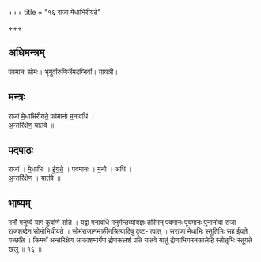 +++
title = "१६ राजा मेधाभिरीयते"

+++
## अधिमन्त्रम्
पवमानः सोमः। भृगुर्वारुणिर्जमदग्निर्वा। गायत्री।

## मन्त्रः
राजा॑ मे॒धाभि॑रीयते॒ पव॑मानो म॒नावधि॑ ।  
अ॒न्तरि॑क्षेण॒ यात॑वे ॥

## पदपाठः
राजा॑ । मे॒धाभिः॑ । ई॒य॒ते॒ । पव॑मानः । म॒नौ । अधि॑ ।  
अ॒न्तरि॑क्षेण । यात॑वे ॥

## भाष्यम्
मनौ मनुष्ये यागं कुर्वाणे सति । यद्वा मनावधि मनुर्मन्तव्योयज्ञः तस्मिन् पवमानः पूयमानः पुनानोवा राजा राजशब्देन सोमोभिधीयते । सोमंराजानमक्रीणन्नित्यादिषु दृष्ट- त्वात् । सराजा मेधाभिः स्तुतिभिः सह ईयते गच्छति । किमर्थं अन्तरिक्षेण आकाशमार्गेण द्रोणकलशं प्रति यातवे यातुं द्रोणाभिगमनकालेहि स्तोतृभिः स्तूयते खलु ॥ १६ ॥